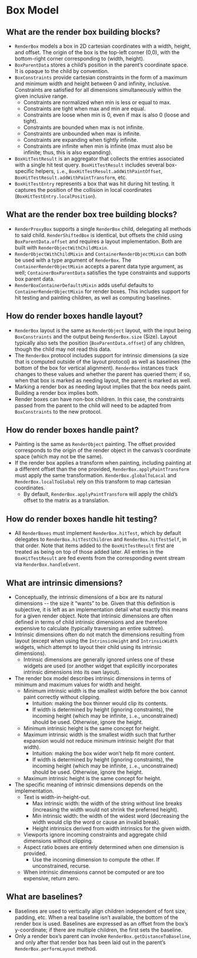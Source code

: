 # Box Model


## What are the render box building blocks?

* `RenderBox` models a box in 2D cartesian coordinates with a width, height, and offset. The origin of the box is the top-left corner \(0,0\), with the bottom-right corner corresponding to \(width, height\).
* `BoxParentData` stores a child’s position in the parent’s coordinate space. It is opaque to the child by convention.
* `BoxConstraints` provide cartesian constraints in the form of a maximum and minimum width and height between 0 and infinity, inclusive. Constraints are satisfied for all dimensions simultaneously within the given inclusive range.
  * Constraints are normalized when min is less or equal to max.
  * Constraints are tight when max and min are equal.
  * Constraints are loose when min is 0, even if max is also 0 \(loose and tight\).
  * Constraints are bounded when max is not infinite.
  * Constraints are unbounded when max is infinite.
  * Constraints are expanding when tightly infinite.
  * Constraints are infinite when min is infinite \(max must also be infinite; thus, this is also expanding\).
* `BoxHitTestResult` is an aggregator that collects the entries associated with a single hit test query. `BoxHitTestResult` includes several box-specific helpers, `i.e`., `BoxHitTestResult.addWithPaintOffset`, `BoxHitTestResult.addWithPaintTransform`, etc.
* `BoxHitTestEntry` represents a box that was hit during hit testing. It captures the position of the collision in local coordinates \(`BoxHitTestEntry.localPosition`\).

## What are the render box tree building blocks? 

* `RenderProxyBox` supports a single `RenderBox` child, delegating all methods to said child. `RenderShiftedBox` is identical, but offsets the child using `BoxParentData.offset` and requires a layout implementation. Both are built with `RenderObjectWithChildMixin`.
* `RenderObjectWithChildMixin` and `ContainerRenderObjectMixin` can both be used with a type argument of `RenderBox`. The `ContainerRenderObjectMixin` accepts a parent data type argument, as well; `ContainerBoxParentData` satisfies the type constraints and supports box parent data.
* `RenderBoxContainerDefaultsMixin` adds useful defaults to `ContainerRenderObjectMixin` for render boxes. This includes support for hit testing and painting children, as well as computing baselines.

## How do render boxes handle layout?

* `RenderBox` layout is the same as `RenderObject` layout, with the input being `BoxConstraints` and the output being `RenderBox.size` \(Size\). Layout typically also sets the position \(`BoxParentData.offset`\) of any children, though the child may not read this data.
* The `RenderBox` protocol includes support for intrinsic dimensions \(a size that is computed outside of the layout protocol\) as well as baselines \(the bottom of the box for vertical alignment\). `RenderBox` instances track changes to these values and whether the parent has queried them; if so, when that box is marked as needing layout, the parent is marked as well.
* Marking a render box as needing layout implies that the box needs paint. Building a render box implies both.
* Render boxes can have non-box children. In this case, the constraints passed from the parent to the child will need to be adapted from `BoxConstraints` to the new protocol.

## How do render boxes handle paint?

* Painting is the same as `RenderObject` painting. The offset provided corresponds to the origin of the render object in the canvas’s coordinate space \(which may not be the same\).
* If the render box applies a transform when painting, including painting at a different offset than the one provided, `RenderBox.applyPaintTransform` must apply the same transformation. `RenderBox.globalToLocal` and `RenderBox.localToGlobal` rely on this transform to map cartesian coordinates.
  * By default, `RenderBox.applyPaintTransform` will apply the child’s offset to the matrix as a translation.

## How do render boxes handle hit testing?

* All `RenderBoxes` must implement `RenderBox.hitTest`, which by default delegates to `RenderBox.hitTestChildren` and `RenderBox.hitTestSelf`, in that order. Note that items added to the `BoxHitTestResult` first are treated as being on top of those added later. All entries in the `BoxHitTestResult` are fed events from the corresponding event stream via `RenderBox.handleEvent`.

## What are intrinsic dimensions?

* Conceptually, the intrinsic dimensions of a box are its natural dimensions -- the size it “wants” to be. Given that this definition is subjective, it is left as an implementation detail what exactly this means for a given render object. Note that intrinsic dimensions are often defined in terms of child intrinsic dimensions and are therefore expensive to calculate \(typically traversing an entire subtree\).
* Intrinsic dimensions often do not match the dimensions resulting from layout \(except when using the `IntrinsicHeight` and `IntrinsicWidth` widgets, which attempt to layout their child using its intrinsic dimensions\).
  * Intrinsic dimensions are generally ignored unless one of these widgets are used \(or another widget that explicitly incorporates intrinsic dimensions into its own layout\).
* The render box model describes intrinsic dimensions in terms of minimum and maximum values for width and height.
  * Minimum intrinsic width is the smallest width before the box cannot paint correctly without clipping.
    * Intuition: making the box thinner would clip its contents.
    * If width is determined by height \(ignoring constraints\), the incoming height \(which may be infinite, `i.e`., unconstrained\) should be used. Otherwise, ignore the height.
  * Minimum intrinsic height is the same concept for height.
  * Maximum intrinsic width is the smallest width such that further expansion would not reduce minimum intrinsic height \(for that width\).
    * Intuition: making the box wider won’t help fit more content.
    * If width is determined by height \(ignoring constraints\), the incoming height \(which may be infinite, `i.e`., unconstrained\) should be used. Otherwise, ignore the height.
  * Maximum intrinsic height is the same concept for height.
* The specific meaning of intrinsic dimensions depends on the implementation.
  * Text is width-in-height-out.
    * Max intrinsic width: the width of the string without line breaks \(increasing the width would not shrink the preferred height\).
    * Min intrinsic width: the width of the widest word \(decreasing the width would clip the word or cause an invalid break\).
    * Height intrinsics derived from width intrinsics for the given width.
  * Viewports ignore incoming constraints and aggregate child dimensions without clipping.
  * Aspect ratio boxes are entirely determined when one dimension is provided.
    * Use the incoming dimension to compute the other. If unconstrained, recurse.
  * When intrinsic dimensions cannot be computed or are too expensive, return zero.

## What are baselines?

* Baselines are used to vertically align children independent of font size, padding, etc. When a real baseline isn’t available, the bottom of the render box is used. Baselines are expressed as an offset from the box’s y-coordinate; if there are multiple children, the first sets the baseline.
* Only a render box’s parent can invoke `RenderBox.getDistanceToBaseline`, and only after that render box has been laid out in the parent’s `RenderBox.performLayout` method.

